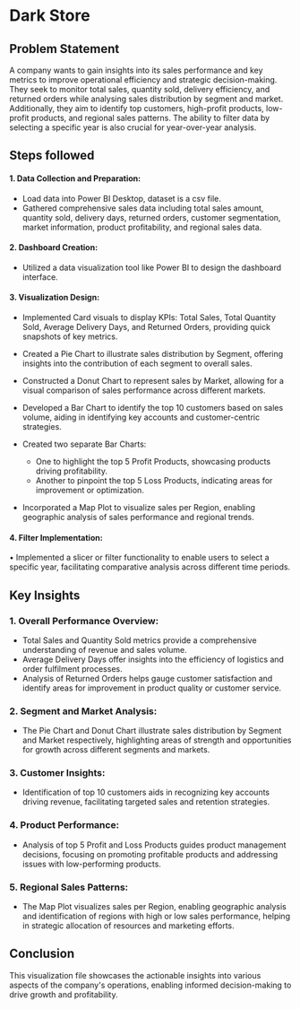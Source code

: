 # Dark Store

## Problem Statement

A company wants to gain insights into its sales performance and key metrics to improve operational efficiency and strategic decision-making. They seek to monitor total sales, quantity sold, delivery efficiency, and returned orders while analysing sales distribution by segment and market. Additionally, they aim to identify top customers, high-profit products, low-profit products, and regional sales patterns. The ability to filter data by selecting a specific year is also crucial for year-over-year analysis.

## Steps followed 
#### 1.	Data Collection and Preparation:
-   Load data into Power BI Desktop, dataset is a csv file. 
-   Gathered comprehensive sales data including total sales amount, quantity sold, delivery days, returned orders, customer segmentation, market information, product profitability, and regional sales data.
#### 2.	Dashboard Creation:
-   Utilized a data visualization tool like Power BI to design the dashboard interface.
#### 3.	Visualization Design:
-   Implemented Card visuals to display KPIs: Total Sales, Total Quantity Sold, Average Delivery Days, and Returned Orders, providing quick snapshots of key metrics.

-   Created a Pie Chart to illustrate sales distribution by Segment, offering insights into the contribution of each segment to overall sales.
-   Constructed a Donut Chart to represent sales by Market, allowing for a visual comparison of sales performance across different markets.
-	Developed a Bar Chart to identify the top 10 customers based on sales volume, aiding in identifying key accounts and customer-centric strategies.
-	Created two separate Bar Charts:
    *	One to highlight the top 5 Profit Products, showcasing products driving profitability.
    *	Another to pinpoint the top 5 Loss Products, indicating areas for improvement or optimization.
-	Incorporated a Map Plot to visualize sales per Region, enabling geographic analysis of sales performance and regional trends.
#### 4.	Filter Implementation:
•	Implemented a slicer or filter functionality to enable users to select a specific year, facilitating comparative analysis across different time periods.

## Key Insights
### 1.	Overall Performance Overview:
-	Total Sales and Quantity Sold metrics provide a comprehensive understanding of revenue and sales volume.
-	Average Delivery Days offer insights into the efficiency of logistics and order fulfilment processes.
-	Analysis of Returned Orders helps gauge customer satisfaction and identify areas for improvement in product quality or customer service.

### 2.	Segment and Market Analysis:
-	The Pie Chart and Donut Chart illustrate sales distribution by Segment and Market respectively, highlighting areas of strength and opportunities for growth across different segments and markets.

### 3.	Customer Insights:
-	Identification of top 10 customers aids in recognizing key accounts driving revenue, facilitating targeted sales and retention strategies.

### 4.	Product Performance:
-	Analysis of top 5 Profit and Loss Products guides product management decisions, focusing on promoting profitable products and addressing issues with low-performing products.

### 5.	Regional Sales Patterns:
-	The Map Plot visualizes sales per Region, enabling geographic analysis and identification of regions with high or low sales performance, helping in strategic allocation of resources and marketing efforts.

## Conclusion
This visualization file showcases the actionable insights into various aspects of the company's operations, enabling informed decision-making to drive growth and profitability.

